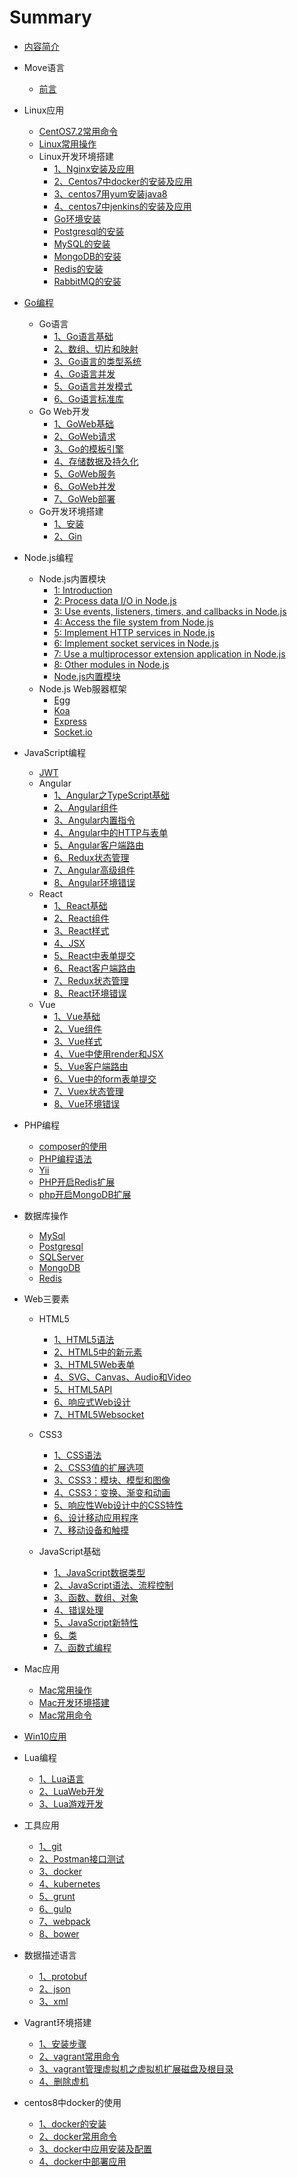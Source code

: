 # Summary

* [内容简介](README.md)
* Move语言
    * [前言](Move语言/前言.md)
* Linux应用
    * [CentOS7.2常用命令](Linux应用/Linux常用命令/CentOS7.2常用命令.md)
    * [Linux常用操作](Linux应用/Linux常用操作/Linux常用操作.md)
    * Linux开发环境搭建
      - [1、Nginx安装及应用](Linux应用/Linux开发环境搭建/1、Nginx安装及应用.md)     
      - [2、Centos7中docker的安装及应用](Linux应用/Linux开发环境搭建/2、Centos7中docker的安装及应用.md)
      - [3、centos7用yum安装java8](Linux应用/Linux开发环境搭建/3、centos7用yum安装java8.md)
      - [4、centos7中jenkins的安装及应用](Linux应用/Linux开发环境搭建/4、centos7中jenkins的安装及应用.md)
      - [Go环境安装](Linux应用/Linux开发环境搭建/Go环境安装.md)
      - [Postgresql的安装](Linux应用/Linux开发环境搭建/Postgresql的安装.md)
      - [MySQL的安装](Linux应用/Linux开发环境搭建/MySQL的安装.md)
      - [MongoDB的安装](Linux应用/Linux开发环境搭建/MongoDB的安装.md)
      - [Redis的安装](Linux应用/Linux开发环境搭建/Redis的安装.md)
      - [RabbitMQ的安装](Linux应用/Linux开发环境搭建/RabbitMQ的安装.md)

* [Go编程](Go编程/README.md)
   * Go语言
      * [1、Go语言基础](Go编程/Go语言/1、Go语言基础.md)
      * [2、数组、切片和映射](Go编程/Go语言/2、数组、切片和映射.md)
      * [3、Go语言的类型系统](Go编程/Go语言/3、Go语言的类型系统.md)
      * [4、Go语言并发](Go编程/Go语言/4、Go语言并发.md)
      * [5、Go语言并发模式](Go编程/Go语言/5、Go语言并发模式.md)
      * [6、Go语言标准库](Go编程/Go语言/6、Go语言标准库.md)
   * Go Web开发
      * [1、GoWeb基础](Go编程/GoWeb开发/1、GoWeb基础基础.md)
      * [2、GoWeb请求](Go编程/GoWeb开发/2、GoWeb请求.md)
      * [3、Go的模板引擎](Go编程/GoWeb开发/3、Go的模板引擎.md)
      * [4、存储数据及持久化](Go编程/GoWeb开发/4、存储数据及持久化.md)
      * [5、GoWeb服务](Go编程/GoWeb开发/5、GoWeb服务.md)
      * [6、GoWeb并发](Go编程/GoWeb开发/6、GoWeb并发.md)
      * [7、GoWeb部署](Go编程/GoWeb开发/7、GoWeb部署.md)  
   * Go开发环境搭建
      * [1、安装](Go编程/Go开发环境搭建/1、安装.md) 
      * [2、Gin](Go编程/Go开发环境搭建/2、Gin.md) 
* Node.js编程
   * Node.js内置模块
      * [1: Introduction](Node.js编程/Node.js内置模块.md)
      * [2: Process data I/O in Node.js](Node.js编程/Node.js内置模块.md)
      * [3: Use events, listeners, timers, and callbacks in Node.js](Node.js编程/Node.js内置模块.md)
      * [4: Access the file system from Node.js](Node.js编程/Node.js内置模块.md)
      * [5: Implement HTTP services in Node.js](Node.js编程/Node.js内置模块.md)
      * [6: Implement socket services in Node.js](Node.js编程/Node.js内置模块.md)
      * [7: Use a multiprocessor extension application in Node.js](Node.js编程/Node.js内置模块.md)
      * [8: Other modules in Node.js](Node.js编程/Node.js内置模块.md)
      * [Node.js内置模块](Node.js编程/Node.js内置模块.md)
   * Node.js Web服器框架
      * [Egg](Node.js编程/Egg.md)
      * [Koa](Node.js编程/Koa.md)
      * [Express](Node.js编程/Express.md)
      * [Socket.io](Node.js编程/Socket.io.md)
* JavaScript编程
   * [JWT](JavaScript编程/JWT.md)
   * Angular
      * [1、Angular之TypeScript基础](JavaScript编程/Angular/1、Angular之TypeScript基础.md)
      * [2、Angular组件](JavaScript编程/Angular/2、Angular组件.md)
      * [3、Angular内置指令](JavaScript编程/Angular/3、Angular内置指令.md)
      * [4、Angular中的HTTP与表单](JavaScript编程/Angular/4、Angular中的HTTP与表单.md)
      * [5、Angular客户端路由](JavaScript编程/Angular/5、Angular客户端路由.md)
      * [6、Redux状态管理](JavaScript编程/Angular/6、Redux状态管理.md)
      * [7、Angular高级组件](JavaScript编程/Angular/7、Angular高级组件.md)
      * [8、Angular环境错误](JavaScript编程/Angular/8、Angular环境错误.md)
   * React
      * [1、React基础](JavaScript编程/React/1、React基础.md)
      * [2、React组件](JavaScript编程/React/2、React组件.md)
      * [3、React样式](JavaScript编程/React/3、React样式.md)
      * [4、JSX](JavaScript编程/React/4、JSX.md)
      * [5、React中表单提交](JavaScript编程/React/5、React中表单提交.md)
      * [6、React客户端路由](JavaScript编程/React/6、React客户端路由.md)
      * [7、Redux状态管理](JavaScript编程/React/7、Redux状态管理.md)
      * [8、React环境错误](JavaScript编程/React/8、React环境错误.md)
   * Vue
      * [1、Vue基础](JavaScript编程/Vue/1、Vue基础.md)
      * [2、Vue组件](JavaScript编程/Vue/2、Vue组件.md)
      * [3、Vue样式](JavaScript编程/Vue/3、Vue样式.md)
      * [4、Vue中使用render和JSX](JavaScript编程/Vue/4、Vue中使用render和JSX.md)
      * [5、Vue客户端路由](JavaScript编程/Vue/5、Vue客户端路由.md)
      * [6、Vue中的form表单提交](JavaScript编程/Vue/6、Vue中的form表单提交.md)
      * [7、Vuex状态管理](JavaScript编程/Vue/7、Vuex状态管理.md)
      * [8、Vue环境错误](JavaScript编程/Vue/8、Vue环境错误.md)
* PHP编程
   * [composer的使用](PHP编程/composer.md)
   * [PHP编程语法](PHP编程/语法.md)
   * [Yii](PHP编程/Yii.md)
   * [PHP开启Redis扩展](PHP编程/php开启redis扩展.md)
   * [php开启MongoDB扩展](PHP编程/php开启MongoDB扩展.md)
* 数据库操作
   * [MySql](数据库操作/MySql.md)
   * [Postgresql](数据库操作/Postgresql.md)
   * [SQLServer](数据库操作/SQLServer.md)
   * [MongoDB](数据库操作/MongoDB.md)
   * [Redis](数据库操作/Redis.md)

* Web三要素
    * HTML5
      - [1、HTML5语法](Web三要素/HTML5/1、HTML5语法.md)
      - [2、HTML5中的新元素](Web三要素/HTML5/2、HTML5中的新元素.md)
      - [3、HTML5Web表单](Web三要素/HTML5/3、HTML5Web表单.md)
      - [4、SVG、Canvas、Audio和Video](Web三要素/HTML5/4、SVG、Canvas、Audio和Video.md)
      - [5、HTML5API](Web三要素/HTML5/5、HTML5API.md)
      - [6、响应式Web设计](Web三要素/HTML5/6、响应式Web设计.md)
      - [7、HTML5Websocket](Web三要素/HTML5/7、HTML5Websocket.md)

    * CSS3
      - [1、CSS语法](Web三要素/CSS3/1、CSS语法.md)
      - [2、CSS3值的扩展选项](Web三要素/CSS3/2、CSS3值的扩展选项.md)
      - [3、CSS3：模块、模型和图像](Web三要素/CSS3/3、CSS3：模块、模型和图像.md)
      - [4、CSS3：变换、渐变和动画](Web三要素/CSS3/4、CSS3：变换、渐变和动画.md)
      - [5、响应性Web设计中的CSS特性](Web三要素/CSS3/5、响应性Web设计中的CSS特性.md)
      - [6、设计移动应用程序](Web三要素/CSS3/6、设计移动应用程序.md)
      - [7、移动设备和触摸](Web三要素/CSS3/7、移动设备和触摸.md)

    * JavaScript基础  
      - [1、JavaScript数据类型](Web三要素/JavaScript基础/1、JavaScript数据类型.md)
      - [2、JavaScript语法、流程控制](Web三要素/JavaScript基础/2、JavaScript语法、流程控制.md)
      - [3、函数、数组、对象](Web三要素/JavaScript基础/3、函数、数组、对象.md)
      - [4、错误处理](Web三要素/JavaScript基础/4、错误处理.md)
      - [5、JavaScript新特性](Web三要素/JavaScript基础/5、JavaScript新特性.md)
      - [6、类](Web三要素/JavaScript基础/6、类.md)
      - [7、函数式编程](Web三要素/JavaScript基础/7、函数式编程.md)
     
* Mac应用
    * [Mac常用操作](Mac应用/Mac常用操作/Mac常用操作.md)
    * [Mac开发环境搭建](Mac应用/Mac开发环境搭建/Mac开发环境搭建.md)
    * [Mac常用命令](Mac应用/Mac常用命令/Mac常用命令.md)

* [Win10应用](Win10应用/Win10应用.md)
* Lua编程
   * [1、Lua语言](Lua编程/1、Lua语言.md)
   * [2、LuaWeb开发](Lua编程/2、LuaWeb开发.md)
   * [3、Lua游戏开发](Lua编程/3、Lua游戏开发.md)

* 工具应用
   * [1、git](工具应用/1、git及github的应用.md)
   * [2、Postman接口测试](工具应用/2、Postman接口测试.md)
   * [3、docker](工具应用/3、docker.md)
   * [4、kubernetes](工具应用/4、kubernetes.md)
   * [5、grunt](工具应用/5、grunt.md)
   * [6、gulp](工具应用/6、gulp.md)
   * [7、webpack](工具应用/7、webpack.md)
   * [8、bower](工具应用/8、Bower.md)
  

* 数据描述语言
   * [1、protobuf](数据描述语言/1、protobuf.md)
   * [2、json](数据描述语言/2、json.md)
   * [3、xml](数据描述语言/3、xml.md)

* Vagrant环境搭建
   * [1、安装步骤](Vagrant环境搭建/1、安装步骤.md)
   * [2、vagrant常用命令](Vagrant环境搭建/2、vagrant常用命令.md)
   * [3、vagrant管理虚拟机之虚拟机扩展磁盘及根目录](Vagrant环境搭建/3、vagrant管理虚拟机之虚拟机扩展磁盘及根目录.md)
   * [4、删除虚机](Vagrant环境搭建/4、删除虚机.md)

* centos8中docker的使用
   * [1、docker的安装](centos8中docker的使用/1、docker的安装.md)
   * [2、docker常用命令](centos8中docker的使用/2、docker常用命令.md)
   * [3、docker中应用安装及配置](centos8中docker的使用/3、docker中应用安装及配置.md)
   * [4、docker中部署应用](centos8中docker的使用/4、docker中部署应用.md)
  
